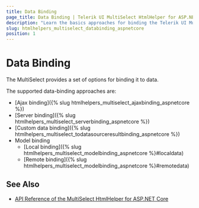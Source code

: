 ```yaml
---
title: Data Binding
page_title: Data Binding | Telerik UI MultiSelect HtmlHelper for ASP.NET Core
description: "Learn the basics approaches for binding the Telerik UI MultiSelect HtmlHelper for ASP.NET Core (MVC 6 or ASP.NET Core MVC)."
slug: htmlhelpers_multiselect_databinding_aspnetcore
position: 1
---
```


# Data Binding

The MultiSelect provides a set of options for binding it to data.

The supported data-binding approaches are:

* [Ajax binding]({% slug htmlhelpers_multiselect_ajaxbinding_aspnetcore %})
* [Server binding]({% slug htmlhelpers_multiselect_serverbinding_aspnetcore %})
* [Custom data binding]({% slug htmlhelpers_multiselect_todatasourceresultbinding_aspnetcore %})
* Model binding
    * [Local binding]({% slug htmlhelpers_multiselect_modelbinding_aspnetcore %}#localdata)
    * [Remote binding]({% slug htmlhelpers_multiselect_modelbinding_aspnetcore %}#remotedata)

## See Also

* [API Reference of the MultiSelect HtmlHelper for ASP.NET Core](/api/multiselect)
